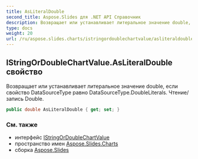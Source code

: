 ```yaml
---
title: AsLiteralDouble
second_title: Aspose.Slides для .NET API Справочник
description: Возвращает или устанавливает литеральное значение double, если свойство DataSourceType равно DataSourceType.DoubleLiterals. Чтение/запись Double.
type: docs
weight: 20
url: /ru/aspose.slides.charts/istringordoublechartvalue/asliteraldouble/
---
```


## IStringOrDoubleChartValue.AsLiteralDouble свойство

Возвращает или устанавливает литеральное значение double, если свойство DataSourceType равно DataSourceType.DoubleLiterals. Чтение/запись Double.

```csharp
public double AsLiteralDouble { get; set; }
```

### См. также

* интерфейс [IStringOrDoubleChartValue](../../istringordoublechartvalue)
* пространство имен [Aspose.Slides.Charts](../../istringordoublechartvalue)
* сборка [Aspose.Slides](../../../)

<!-- DO NOT EDIT: сгенерировано xmldocmd для Aspose.Slides.dll -->